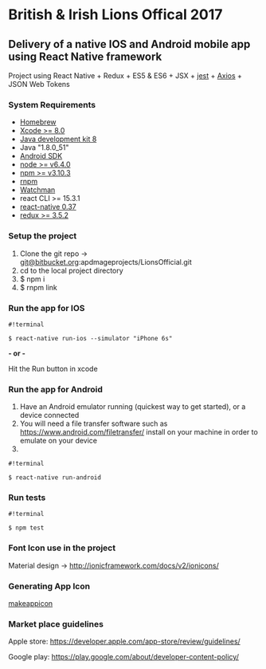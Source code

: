 # British & Irish Lions Offical 2017 #
## Delivery of a native IOS and Android mobile app using React Native framework ##

Project using React Native + Redux + ES5 & ES6 + JSX + [jest](https://facebook.github.io/jest/) + [Axios](https://github.com/mzabriskie/axios) + JSON Web Tokens

### System Requirements ###

* [Homebrew](http://brew.sh/)
* [Xcode >= 8.0](https://developer.apple.com/xcode/)
* [Java development kit 8](http://www.oracle.com/technetwork/java/javase/downloads/jdk8-downloads-2133151.html)
* Java "1.8.0_51"
* [Android SDK](https://developer.android.com/studio/index.html)
* [node >= v6.4.0](https://nodejs.org/en/)
* [npm >= v3.10.3](https://www.npmjs.com/)
* [rnpm](https://github.com/rnpm/rnpm)
* [Watchman](https://www.npmjs.com/package/watchman)
* react CLI >= 15.3.1
* [react-native 0.37](https://facebook.github.io/react-native/docs/getting-started.html)
* [redux >= 3.5.2](http://redux.js.org)

### Setup the project ###

1.    Clone the git repo -> git@bitbucket.org:apdmageprojects/LionsOfficial.git
2.    cd to the local project directory
3.    $ npm i
4.    $ rnpm link


### Run the app for IOS ###


```
#!terminal

$ react-native run-ios --simulator "iPhone 6s"
```

**- or -**

Hit the Run button in xcode

### Run the app for Android ###

1.    Have an Android emulator running (quickest way to get started), or a device connected
2.    You will need a file transfer software such as https://www.android.com/filetransfer/ install on your machine in order to emulate on your device
3.    
```
#!terminal

$ react-native run-android
```


### Run tests ###


```
#!terminal

$ npm test
```


### Font Icon use in the project ###
Material design -> http://ionicframework.com/docs/v2/ionicons/

### Generating App Icon ###
[makeappicon](http://makeappicon.com/)

### Market place guidelines ###
Apple store: https://developer.apple.com/app-store/review/guidelines/

Google play: https://play.google.com/about/developer-content-policy/